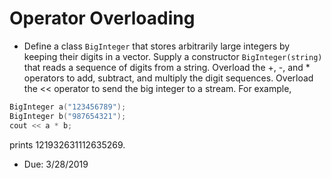 # Operator Overloading
* Define a class `BigInteger` that stores arbitrarily large integers
by keeping their digits in a vector<int>. Supply a constructor `BigInteger(string)` that  reads a sequence of digits from a string. Overload the +, -, and * operators to add, subtract, and multiply the digit sequences.
Overload the << operator to send the big integer to a stream. For example,

```cpp
BigInteger a("123456789");
BigInteger b("987654321");
cout << a * b;
```
prints 121932631112635269.

* Due: 3/28/2019